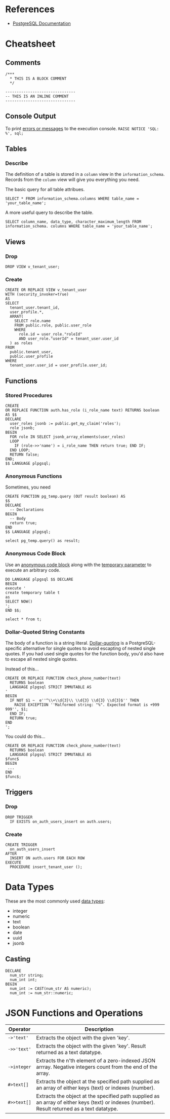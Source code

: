 # References
* [PostgreSQL Documentation](https://www.postgresql.org/docs/current/index.html)

# Cheatsheet
## Comments
```
/***
  * THIS IS A BLOCK COMMENT
  */
```

```
-------------------------------
-- THIS IS AN INLINE COMMENT
-------------------------------
```

## Console Output
To print [errors or messages](https://www.postgresql.org/docs/current/plpgsql-errors-and-messages.html) to the execution console.
`RAISE NOTICE 'SQL: %', sql;`

## Tables
### Describe
The definition of a table is stored in a `column` view in the `information_schema`. Records from the `column` view will give you everything you need.

The basic query for all table attribues.
```
SELECT * FROM information_schema.columns WHERE table_name = 'your_table_name';
```

A more useful query to describe the table.
```
SELECT column_name, data_type, character_maximum_length FROM information_schema. columns WHERE table_name = 'your_table_name';
```



## Views
### Drop
```
DROP VIEW v_tenant_user;
```

### Create
```
CREATE OR REPLACE VIEW v_tenant_user 
WITH (security_invoker=true)
AS
SELECT
  tenant_user.tenant_id,
  user_profile.*,
  ARRAY(
    SELECT role.name
    FROM public.role, public.user_role
    WHERE 
      role.id = user_role."roleId"
      AND user_role."userId" = tenant_user.user_id
  ) as roles
FROM
  public.tenant_user,
  public.user_profile
WHERE
  tenant_user.user_id = user_profile.user_id;
```

## Functions
### Stored Procedures
```
CREATE
OR REPLACE FUNCTION auth.has_role (i_role_name text) RETURNS boolean AS $$
DECLARE
  user_roles jsonb := public.get_my_claim('roles');
  role jsonb;
BEGIN
  FOR role IN SELECT jsonb_array_elements(user_roles)
  LOOP
    IF (role->>'name') = i_role_name THEN return true; END IF;
  END LOOP;
  RETURN false;
END;
$$ LANGUAGE plpgsql;
```

### Anonymous Functions
Sometimes, you need 
```
CREATE FUNCTION pg_temp.query (OUT result boolean) AS
$$
DECLARE
  -- Declarations
BEGIN
  -- Body
  return true;
END
$$ LANGUAGE plpgsql;

select pg_temp.query() as result;
```

### Anonymous Code Block
Use an [anonymous code block](https://www.postgresql.org/docs/current/sql-do.html) along with the [temporary parameter](https://www.postgresql.org/docs/current/sql-createtable.html#SQL-CREATETABLE-TEMPORARY) to execute an arbitrary code.
```
DO LANGUAGE plpgsql $$ DECLARE
BEGIN
execute '
create temporary table t
as
SELECT NOW()
';
END $$;

select * from t;
```

### Dollar-Quoted String Constants
The body of a function is a string literal. [Dollar-quoting](https://www.postgresql.org/docs/current/sql-syntax-lexical.html#SQL-SYNTAX-DOLLAR-QUOTING) is a PostgreSQL-specific alternative for single quotes to avoid escapting of nested single quotes. If you had used single quotes for the function body, you'd also have to escape all nested single quotes.

Instead of this...
```
CREATE OR REPLACE FUNCTION check_phone_number(text)
  RETURNS boolean
  LANGUAGE plpgsql STRICT IMMUTABLE AS
'
BEGIN
  IF NOT $1 ~  e''^\\+\\d{3}\\ \\d{3} \\d{3} \\d{3}$'' THEN
    RAISE EXCEPTION ''Malformed string: "%". Expected format is +999 999'', $1;
  END IF;
  RETURN true; 
END
';
```

You could do this...
```
CREATE OR REPLACE FUNCTION check_phone_number(text)
  RETURNS boolean  
  LANGUAGE plpgsql STRICT IMMUTABLE AS
$func$
BEGIN
 ...
END
$func$;
```

## Triggers
### Drop
```
DROP TRIGGER
  IF EXISTS on_auth_users_insert on auth.users;
```

### Create
```
CREATE TRIGGER
  on_auth_users_insert
AFTER
  INSERT ON auth.users FOR EACH ROW
EXECUTE
  PROCEDURE insert_tenant_user ();
```

# Data Types
These are the most commonly used [data types](https://www.postgresql.org/docs/current/datatype.html):
* integer
* numeric
* text
* boolean
* date
* uuid
* jsonb

## Casting
```
DECLARE
  num_str string;
  num_int int;
BEGIN
  num_int := CAST(num_str AS numeric);
  num_int := num_str::numeric;
```

# JSON Functions and Operations
| Operator | Description |
|----------|-------------|
|`->'text'`|Extracts the object with the given 'key'.|
|`->>'text'`|Extracts the object with the given 'key'. Result returned as a text datatype.|
|`->integer`|Extracts the n'th element of a zero-indexed JSON arrray. Negative integers count from the end of the array.|
|`#>text[]`|Extracts the object at the specified path supplied as an array of either keys (text) or indexes (number).|
|`#>>text[]`|Extracts the object at the specified path supplied as an array of either keys (text) or indexes (number). Result returned as a text datatype.|

